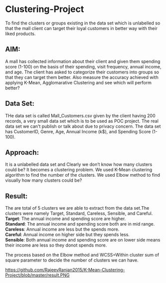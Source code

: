 # Clustering-Project

To find the clusters or groups existing in the data set which is unlabelled so that the mall client can target their loyal customers in better way with their liked products.


## AIM:

A mall has collected information about their client and given them spending score (1-100) on the basis of their spending, visit
frequency, annual income, and age. The client has asked to categorize their customers into groups so that they can target them better.
Also measure the accuracy achieved with applying K-Mean, Agglomarative Clustering and see which will perform better?

## Data Set:

THe data set is called Mall_Customers.csv given by the client having 200 records, a very small data set which is to be used as POC project. The real data set we can't publish or talk about due to privacy concern. The data set has CustomerID,	Genre,	Age,	Annual Income (k$), and 	Spending Score (1-100).


## Approach:

 It is a unlabelled data set and Clearly we don’t know how many clusters could be? It becomes a clustering problem. We used K-Mean clustering algorithm to find the number of the clusters. We used Elbow method to find visually how many clusters could be?
 
 ## Result:
 
The are total of 5 clusters we are able to extract from the data set.The clusters were namely Target, Standard, Careless, Sensible, and Careful.<br/>
<b>Target</b>: The annual income and spending score are higher.<br />
<b>Standard</b>: The annual income and spending score both are in mid range.<br />
<b>Careless</b>: Annual income are less but the spends more.<br /> 
<b>Careful</b>: Annual income on higher side but they spends less.<br /> 
<b>Sensible</b>: Both annual income and spending score are on lower side means their income are less so they donot spends more.<br />

The process based on the Elbow method and WCSS=Within cluster sum of square parameter to decide the number of clusters we can have.

https://github.com/RajeevRanjan2015/K-Mean-Clustering-Project/blob/master/result.PNG
